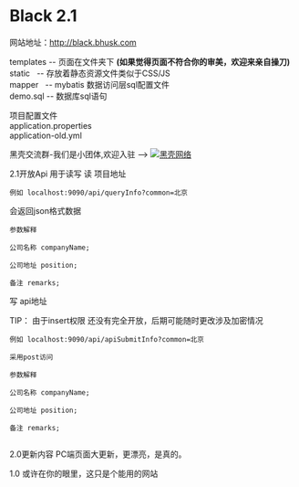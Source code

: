 # Black 2.1


网站地址：http://black.bhusk.com

templates -- 页面在文件夹下 <b>(如果觉得页面不符合你的审美，欢迎来亲自操刀)</b>
<br/>static    -- 存放着静态资源文件类似于CSS/JS 
<br/>mapper    -- mybatis 数据访问层sql配置文件
<br/>demo.sql  -- 数据库sql语句

项目配置文件
<br/>application.properties
<br/>application-old.yml

黑壳交流群-我们是小团体,欢迎入驻 -->
<a target="_blank" href="http://shang.qq.com/wpa/qunwpa?idkey=c5cff851a52c6194913e0e2df8e21d692ea4f1727b1cf8efa67b6bc7ff372d9e"><img border="0" src="http://pub.idqqimg.com/wpa/images/group.png" alt="黑壳网络" title="黑壳网络"></a>

2.1开放Api 用于读写
读 项目地址 

```例如 localhost:9090/api/queryInfo?common=北京```

会返回json格式数据 

```
参数解释

公司名称 companyName;

公司地址 position;

备注 remarks;
```  
写 api地址 

TIP： 由于insert权限 还没有完全开放，后期可能随时更改涉及加密情况
 
``` 
例如 localhost:9090/api/apiSubmitInfo?common=北京

采用post访问

参数解释

公司名称 companyName;

公司地址 position;

备注 remarks;


```

2.0更新内容 
PC端页面大更新，更漂亮，是真的。

1.0
或许在你的眼里，这只是个能用的网站


